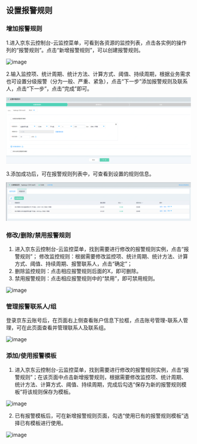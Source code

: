 ## 设置报警规则
### 增加报警规则
1.进入京东云控制台-云监控菜单，可看到各资源的监控列表，点击各实例的操作列的“报警规则”。点击“新增报警规则”，可以创建报警规则。
 
![image](https://raw.githubusercontent.com/jdcloudcom/cn/edit/image/Cloud-Monitor/yunziyuan/4.%E8%B5%84%E6%BA%90%E7%9B%91%E6%8E%A7.png)

2.输入监控项、统计周期、统计方法、计算方式、阈值、持续周期，根据业务需求也可设置分级报警（分为一般、严重、紧急），点击“下一步”添加报警规则及联系人，点击“下一步”，点击“完成”即可。

![image](https://raw.githubusercontent.com/jdcloudcom/cn/Monitoring-cn/image/Cloud-Monitor/yunziyuan/SetAlarmRule_Getstart.png)

3.添加成功后，可在报警规则列表中，可查看到设置的规则信息。

![image](https://raw.githubusercontent.com/jdcloudcom/cn/Monitoring-cn/image/Cloud-Monitor/yunziyuan/AlarmRuleDetails_Getstart.png)

### 修改/删除/禁用报警规则
1. 进入京东云控制台-云监控菜单，找到需要进行修改的报警规则实例，点击“报警规则”；
修改监控规则：根据需要修改监控项、统计周期、统计方法、计算方式、阈值、持续周期、报警联系人，点击“确定”；
2. 删除监控规则：点击相应报警规则后面的X，即可删除。
3. 禁用报警规则：点击相应报警规则中的“禁用”，即可禁用规则。

![image](https://raw.githubusercontent.com/jdcloudcom/cn/edit/image/Cloud-Monitor/yunziyuan/6.%E8%B5%84%E6%BA%90%E7%9B%91%E6%8E%A7.png)

### 管理报警联系人/组
登录京东云账号后，在页面右上侧查看账户信息下拉框，点击账号管理-联系人管理，可在此页面查看并管理联系人及联系组。

![image](https://raw.githubusercontent.com/jdcloudcom/cn/edit/image/Cloud-Monitor/yunziyuan/7.%E8%B5%84%E6%BA%90%E7%9B%91%E6%8E%A7.png)

### 添加/使用报警模板
1. 进入京东云控制台-云监控菜单，找到需要进行修改的报警规则实例，点击“报警规则”；在该页面中点击新增报警规则，根据需要修改监控项、统计周期、统计方法、计算方式、阈值、持续周期，完成后勾选“保存为新的报警规则模板”将该规则保存为模板。

![image](https://raw.githubusercontent.com/jdcloudcom/cn/edit/image/Cloud-Monitor/yunziyuan/8.%E8%B5%84%E6%BA%90%E7%9B%91%E6%8E%A7.png)

2. 已有报警模板后，可在新增报警规则页面，勾选“使用已有的报警规则模板”选择已有模板进行使用。
 
![image](https://raw.githubusercontent.com/jdcloudcom/cn/edit/image/Cloud-Monitor/yunziyuan/9.%E8%B5%84%E6%BA%90%E7%9B%91%E6%8E%A7.png)
